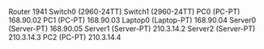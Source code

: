 Router 1941
Switch0 (2960-24TT)
Switch1 (2960-24TT)
PC0 (PC-PT) 168.90.02
PC1 (PC-PT) 168.90.03
Laptop0 (Laptop-PT) 168.90.04
Server0 (Server-PT) 168.90.05
Server1 (Server-PT) 210.3.14.2
Server2 (Server-PT) 210.3.14.3
PC2 (PC-PT) 210.3.14.4
